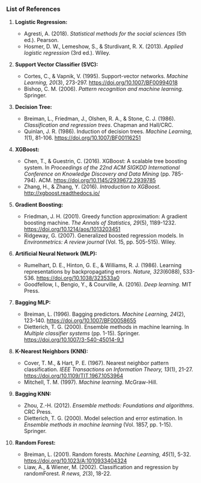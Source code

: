 ### List of References

1. **Logistic Regression:**
   - Agresti, A. (2018). *Statistical methods for the social sciences* (5th ed.). Pearson.
   - Hosmer, D. W., Lemeshow, S., & Sturdivant, R. X. (2013). *Applied logistic regression* (3rd ed.). Wiley.

2. **Support Vector Classifier (SVC):**
   - Cortes, C., & Vapnik, V. (1995). Support-vector networks. *Machine Learning, 20*(3), 273-297. https://doi.org/10.1007/BF00994018
   - Bishop, C. M. (2006). *Pattern recognition and machine learning*. Springer.

3. **Decision Tree:**
   - Breiman, L., Friedman, J., Olshen, R. A., & Stone, C. J. (1986). *Classification and regression trees*. Chapman and Hall/CRC.
   - Quinlan, J. R. (1986). Induction of decision trees. *Machine Learning, 1*(1), 81-106. https://doi.org/10.1007/BF00116251

4. **XGBoost:**
   - Chen, T., & Guestrin, C. (2016). XGBoost: A scalable tree boosting system. In *Proceedings of the 22nd ACM SIGKDD International Conference on Knowledge Discovery and Data Mining* (pp. 785-794). ACM. https://doi.org/10.1145/2939672.2939785
   - Zhang, H., & Zhang, Y. (2016). *Introduction to XGBoost*. http://xgboost.readthedocs.io/

5. **Gradient Boosting:**
   - Friedman, J. H. (2001). Greedy function approximation: A gradient boosting machine. *The Annals of Statistics, 29*(5), 1189-1232. https://doi.org/10.1214/aos/1013203451
   - Ridgeway, G. (2007). Generalized boosted regression models. In *Environmetrics: A review journal* (Vol. 15, pp. 505-515). Wiley.

6. **Artificial Neural Network (MLP):**
   - Rumelhart, D. E., Hinton, G. E., & Williams, R. J. (1986). Learning representations by backpropagating errors. *Nature, 323*(6088), 533-536. https://doi.org/10.1038/323533a0
   - Goodfellow, I., Bengio, Y., & Courville, A. (2016). *Deep learning*. MIT Press.

7. **Bagging MLP:**
   - Breiman, L. (1996). Bagging predictors. *Machine Learning, 24*(2), 123-140. https://doi.org/10.1007/BF00058655
   - Dietterich, T. G. (2000). Ensemble methods in machine learning. In *Multiple classifier systems* (pp. 1-15). Springer. https://doi.org/10.1007/3-540-45014-9_1

8. **K-Nearest Neighbors (KNN):**
   - Cover, T. M., & Hart, P. E. (1967). Nearest neighbor pattern classification. *IEEE Transactions on Information Theory, 13*(1), 21-27. https://doi.org/10.1109/TIT.1967.1053964
   - Mitchell, T. M. (1997). *Machine learning*. McGraw-Hill.

9. **Bagging KNN:**
   - Zhou, Z.-H. (2012). *Ensemble methods: Foundations and algorithms*. CRC Press.
   - Dietterich, T. G. (2000). Model selection and error estimation. In *Ensemble methods in machine learning* (Vol. 1857, pp. 1-15). Springer.

10. **Random Forest:**
    - Breiman, L. (2001). Random forests. *Machine Learning, 45*(1), 5-32. https://doi.org/10.1023/A:1010933404324
    - Liaw, A., & Wiener, M. (2002). Classification and regression by randomForest. *R news, 2*(3), 18-22.

